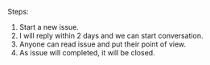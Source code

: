 Steps:
1) Start a new issue.
2) I will reply within 2 days and we can start conversation.
3) Anyone can read issue and put their point of view.
4) As issue will completed, it will be closed.
